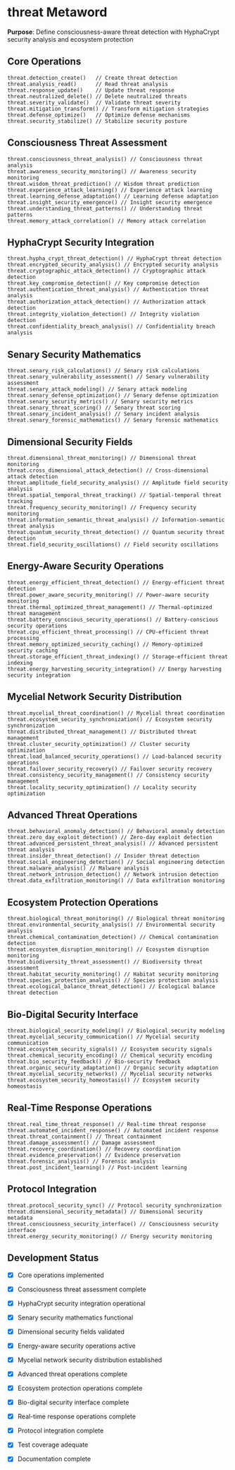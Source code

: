 # threat Metaword

**Purpose**: Define consciousness-aware threat detection with HyphaCrypt security analysis and ecosystem protection

## Core Operations

```hyphos
threat.detection_create()   // Create threat detection
threat.analysis_read()      // Read threat analysis
threat.response_update()    // Update threat response
threat.neutralized_delete() // Delete neutralized threats
threat.severity_validate()  // Validate threat severity
threat.mitigation_transform() // Transform mitigation strategies
threat.defense_optimize()   // Optimize defense mechanisms
threat.security_stabilize() // Stabilize security posture
```

## Consciousness Threat Assessment

```hyphos
threat.consciousness_threat_analysis() // Consciousness threat analysis
threat.awareness_security_monitoring() // Awareness security monitoring
threat.wisdom_threat_prediction() // Wisdom threat prediction
threat.experience_attack_learning() // Experience attack learning
threat.learning_defense_adaptation() // Learning defense adaptation
threat.insight_security_emergence() // Insight security emergence
threat.understanding_threat_patterns() // Understanding threat patterns
threat.memory_attack_correlation() // Memory attack correlation
```

## HyphaCrypt Security Integration

```hyphos
threat.hypha_crypt_threat_detection() // HyphaCrypt threat detection
threat.encrypted_security_analysis() // Encrypted security analysis
threat.cryptographic_attack_detection() // Cryptographic attack detection
threat.key_compromise_detection() // Key compromise detection
threat.authentication_threat_analysis() // Authentication threat analysis
threat.authorization_attack_detection() // Authorization attack detection
threat.integrity_violation_detection() // Integrity violation detection
threat.confidentiality_breach_analysis() // Confidentiality breach analysis
```

## Senary Security Mathematics

```hyphos
threat.senary_risk_calculations() // Senary risk calculations
threat.senary_vulnerability_assessment() // Senary vulnerability assessment
threat.senary_attack_modeling() // Senary attack modeling
threat.senary_defense_optimization() // Senary defense optimization
threat.senary_security_metrics() // Senary security metrics
threat.senary_threat_scoring() // Senary threat scoring
threat.senary_incident_analysis() // Senary incident analysis
threat.senary_forensic_mathematics() // Senary forensic mathematics
```

## Dimensional Security Fields

```hyphos
threat.dimensional_threat_monitoring() // Dimensional threat monitoring
threat.cross_dimensional_attack_detection() // Cross-dimensional attack detection
threat.amplitude_field_security_analysis() // Amplitude field security analysis
threat.spatial_temporal_threat_tracking() // Spatial-temporal threat tracking
threat.frequency_security_monitoring() // Frequency security monitoring
threat.information_semantic_threat_analysis() // Information-semantic threat analysis
threat.quantum_security_threat_detection() // Quantum security threat detection
threat.field_security_oscillations() // Field security oscillations
```

## Energy-Aware Security Operations

```hyphos
threat.energy_efficient_threat_detection() // Energy-efficient threat detection
threat.power_aware_security_monitoring() // Power-aware security monitoring
threat.thermal_optimized_threat_management() // Thermal-optimized threat management
threat.battery_conscious_security_operations() // Battery-conscious security operations
threat.cpu_efficient_threat_processing() // CPU-efficient threat processing
threat.memory_optimized_security_caching() // Memory-optimized security caching
threat.storage_efficient_threat_indexing() // Storage-efficient threat indexing
threat.energy_harvesting_security_integration() // Energy harvesting security integration
```

## Mycelial Network Security Distribution

```hyphos
threat.mycelial_threat_coordination() // Mycelial threat coordination
threat.ecosystem_security_synchronization() // Ecosystem security synchronization
threat.distributed_threat_management() // Distributed threat management
threat.cluster_security_optimization() // Cluster security optimization
threat.load_balanced_security_operations() // Load-balanced security operations
threat.failover_security_recovery() // Failover security recovery
threat.consistency_security_management() // Consistency security management
threat.locality_security_optimization() // Locality security optimization
```

## Advanced Threat Operations

```hyphos
threat.behavioral_anomaly_detection() // Behavioral anomaly detection
threat.zero_day_exploit_detection() // Zero-day exploit detection
threat.advanced_persistent_threat_analysis() // Advanced persistent threat analysis
threat.insider_threat_detection() // Insider threat detection
threat.social_engineering_detection() // Social engineering detection
threat.malware_analysis() // Malware analysis
threat.network_intrusion_detection() // Network intrusion detection
threat.data_exfiltration_monitoring() // Data exfiltration monitoring
```

## Ecosystem Protection Operations

```hyphos
threat.biological_threat_monitoring() // Biological threat monitoring
threat.environmental_security_analysis() // Environmental security analysis
threat.chemical_contamination_detection() // Chemical contamination detection
threat.ecosystem_disruption_monitoring() // Ecosystem disruption monitoring
threat.biodiversity_threat_assessment() // Biodiversity threat assessment
threat.habitat_security_monitoring() // Habitat security monitoring
threat.species_protection_analysis() // Species protection analysis
threat.ecological_balance_threat_detection() // Ecological balance threat detection
```

## Bio-Digital Security Interface

```hyphos
threat.biological_security_modeling() // Biological security modeling
threat.mycelial_security_communication() // Mycelial security communication
threat.ecosystem_security_signals() // Ecosystem security signals
threat.chemical_security_encoding() // Chemical security encoding
threat.bio_security_feedback() // Bio-security feedback
threat.organic_security_adaptation() // Organic security adaptation
threat.mycelial_security_networks() // Mycelial security networks
threat.ecosystem_security_homeostasis() // Ecosystem security homeostasis
```

## Real-Time Response Operations

```hyphos
threat.real_time_threat_response() // Real-time threat response
threat.automated_incident_response() // Automated incident response
threat.threat_containment() // Threat containment
threat.damage_assessment() // Damage assessment
threat.recovery_coordination() // Recovery coordination
threat.evidence_preservation() // Evidence preservation
threat.forensic_analysis() // Forensic analysis
threat.post_incident_learning() // Post-incident learning
```

## Protocol Integration

```hyphos
threat.protocol_security_sync() // Protocol security synchronization
threat.dimensional_security_metadata() // Dimensional security metadata
threat.consciousness_security_interface() // Consciousness security interface
threat.energy_security_monitoring() // Energy security monitoring
```

## Development Status

- [x] Core operations implemented
- [x] Consciousness threat assessment complete
- [x] HyphaCrypt security integration operational
- [x] Senary security mathematics functional
- [x] Dimensional security fields validated
- [x] Energy-aware security operations active
- [x] Mycelial network security distribution established
- [x] Advanced threat operations complete
- [x] Ecosystem protection operations complete
- [x] Bio-digital security interface complete
- [x] Real-time response operations complete
- [x] Protocol integration complete
- [x] Test coverage adequate
- [x] Documentation complete

